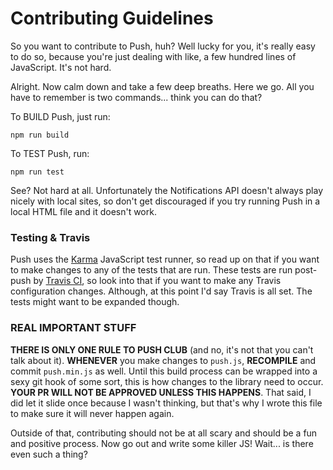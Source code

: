 # Contributing Guidelines
So you want to contribute to Push, huh? Well lucky for you, it's really easy to do so, because you're just dealing with like, a few hundred lines of JavaScript. It's not hard.

Alright. Now calm down and take a few deep breaths. Here we go. All you have to remember is two commands... think you can do that?

To BUILD Push, just run:

```
npm run build
```

To TEST Push, run:

```
npm run test
```

See? Not hard at all. Unfortunately the Notifications API doesn't always play nicely with local sites, so don't get discouraged if you try running Push in a local HTML file and it doesn't work.

### Testing & Travis ###
Push uses the [Karma](https://karma-runner.github.io/1.0/index.html) JavaScript test runner, so read up on that if you want to make changes to any of the tests that are run. These tests are run post-push by [Travis CI](https://travis-ci.org), so look into that if you want to make any Travis configuration changes. Although, at this point I'd say Travis is all set. The tests might want to be expanded though.

### REAL IMPORTANT STUFF ###
**THERE IS ONLY ONE RULE TO PUSH CLUB** (and no, it's not that you can't talk about it). **WHENEVER** you make changes to `push.js`, **RECOMPILE** and commit `push.min.js` as well. Until this build process can be wrapped into a sexy git hook of some sort, this is how changes to the library need to occur. **YOUR PR WILL NOT BE APPROVED UNLESS THIS HAPPENS**. That said, I did let it slide once because I wasn't thinking, but that's why I wrote this file to make sure it will never happen again.

Outside of that, contributing should not be at all scary and should be a fun and positive process. Now go out and write some killer JS! Wait... is there even such a thing?
